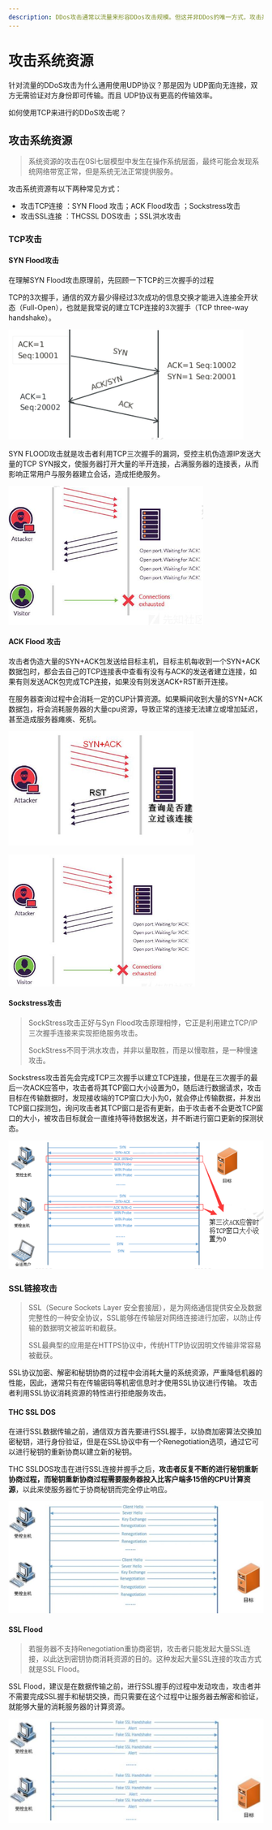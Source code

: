```yaml
---
description: DDos攻击通常以流量来形容DDos攻击规模。但这并非DDos的唯一方式，攻击系统资源同样可以造成DDos攻击。
---
```


# 攻击系统资源

针对流量的DDoS攻击为什么通用使用UDP协议？那是因为 UDP面向无连接，双方无需验证对方身份即可传输。而且 UDP协议有更高的传输效率。

如何使用TCP来进行的DDoS攻击呢？

## 攻击系统资源

> 系统资源的攻击在0SI七层模型中发生在操作系统层面，最终可能会发现系统网络带宽正常，但是系统无法正常提供服务。

攻击系统资源有以下两种常见方式： 

* 攻击TCP连接 ：SYN Flood 攻击；ACK Flood攻击 ；Sockstress攻击 
* 攻击SSL连接 ：THCSSL DOS攻击 ；SSL洪水攻击

### TCP攻击

#### SYN Flood攻击

在理解SYN Flood攻击原理前，先回顾一下TCP的三次握手的过程

TCP的3次握手，通信的双方最少得经过3次成功的信息交换才能进入连接全开状态（Full-Open），也就是我常说的建立TCP连接的3次握手（TCP three-way handshake）。

![TCP&#x7684;&#x4E09;&#x6B21;&#x63E1;&#x624B;](../.gitbook/assets/image%20%2893%29.png)

SYN FLOOD攻击就是攻击者利用TCP三次握手的漏洞，受控主机伪造源IP发送大量的TCP  SYN报文，使服务器打开大量的半开连接，占满服务器的连接表，从而影响正常用户与服务器建立会话，造成拒绝服务。  


![SYN FLOOD ATTACT](../.gitbook/assets/image%20%28126%29.png)

#### ACK Flood 攻击

攻击者伪造大量的SYN+ACK包发送给目标主机，目标主机每收到一个SYN+ACK数据包时，都会去自己的TCP连接表中查看有没有与ACK的发送者建立连接，如果有则发送ACK包完成TCP连接，如果没有则发送ACK+RST断开连接。

在服务器查询过程中会消耗一定的CUP计算资源。如果瞬间收到大量的SYN+ACK数据包，将会消耗服务器的大量cpu资源，导致正常的连接无法建立或增加延迟，甚至造成服务器瘫痪、死机。

![ACK Flood &#x53D1;&#x9001;&#x5927;&#x91CF;&#x7684;SYN+ACK](../.gitbook/assets/image%20%2827%29.png)

![&#x4F7F;&#x7528;SYNFLOOD&#x5EFA;&#x7ACB;&#x7684;&#x5927;&#x91CF;&#x534A;&#x5F00;&#x8FDE;&#x63A5;&#xFF0C;&#x5BFC;&#x81F4;&#x670D;&#x52A1;&#x5668;&#x5FD9;&#x4E0D;&#x8FC7;&#x6765;](../.gitbook/assets/image%20%28135%29.png)

#### Sockstress攻击

> SockStress攻击正好与Syn Flood攻击原理相悖，它正是利用建立TCP/IP三次握手连接来实现拒绝服务攻击。
>
>  SockStress不同于洪水攻击，并非以量取胜，而是以慢取胜，是一种慢速攻击。

Sockstress攻击首先会完成TCP三次握手以建立TCP连接，但是在三次握手的最后一次ACK应答中，攻击者将其TCP窗口大小设置为0，随后进行数据请求，攻击目标在传输数据时，发现接收端的TCP窗口大小为0，就会停止传输数据，并发出TCP窗口探测包，询问攻击者其TCP窗口是否有更新，由于攻击者不会更改TCP窗口的大小，被攻击目标就会一直维持等待数据发送，并不断进行窗口更新的探测状态。

![Sockstress&#x653B;&#x51FB;](../.gitbook/assets/image%20%288%29.png)

### SSL链接攻击

> SSL（Secure Sockets Layer 安全套接层），是为网络通信提供安全及数据完整性的一种安全协议，SSL能够在传输层对网络连接进行加密，以防止传输的数据明文被监听和截获。 
>
> SSL最典型的应用是在HTTPS协议中，传统HTTP协议因明文传输非常容易被截获。

SSL协议加密、解密和秘钥协商的过程中会消耗大量的系统资源，严重降低机器的性能，因此，通常只有在传输密码等机密信息时才使用SSL协议进行传输。 攻击者利用SSL协议消耗资源的特性进行拒绝服务攻击。

#### THC SSL DOS 

在进行SSL数据传输之前，通信双方首先要进行SSL握手，以协商加密算法交换加密秘钥，进行身份验证，但是在SSL协议中有一个Renegotiation选项，通过它可以进行秘钥的重新协商以建立新的秘钥。 

THC SSLDOS攻击在进行SSL连接并握手之后，**攻击者反复不断的进行秘钥重新协商过程，而秘钥重新协商过程需要服务器投入比客户端多15倍的CPU计算资源**，以此来使服务器忙于协商秘钥而完全停止响应。

![](../.gitbook/assets/image.png)

#### SSL Flood

> 若服务器不支持Renegotiation重协商密钥，攻击者只能发起大量SSL连接，以此达到密钥协商消耗资源的目的。这种发起大量SSL连接的攻击方式就是SSL Flood。

SSL Flood，建议是在数据传输之前，进行SSL握手的过程中发动攻击，攻击者并不需要完成SSL握手和秘钥交换，而只需要在这个过程中让服务器去解密和验证，就能够大量的消耗服务器的计算资源。

![SSL Flood attack](../.gitbook/assets/image%20%2814%29.png)



